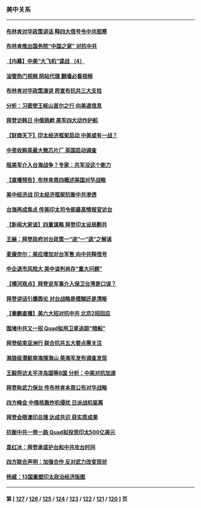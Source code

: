 ### 美中关系
---
#### [布林肯对华政策讲话 释四大信号令中共胆寒](../../pages/nf1412576/n13746116.md?05270445) 
#### [布林肯推出国务院“中国之家” 对抗中共](../../pages/nf1412576/n13746025.md?05270445) 
#### [【内幕】中美“大飞机”谍战 （4）](../../pages/nf1412576/n13745555.md?05270445) 
#### [油管热门视频 网站代理 翻墙必看视频](http://209.222.30.114:81/youtube.html?05270445)
#### [布林肯对华政策演讲 将宣布抗共三大支柱](../../pages/nf1412576/n13745974.md?05270445) 
#### [分析：习密使王岐山首尔之行 向美递信息](../../pages/nf1412576/n13745482.md?05270445) 
#### [拜登访韩日 中俄挑衅 美军四大动作护航](../../pages/nf1412576/n13745423.md?05270445) 
#### [【财商天下】印太经济框架启动 中美或有一战？](../../pages/nf1412576/n13745214.md?05270445) 
#### [中资收购英最大微芯片厂 英国启动调查](../../pages/nf1412576/n13745209.md?05270445) 
#### [阻美军介入台海战争？专家：共军没这个能力](../../pages/nf1412576/n13745064.md?05270445) 
#### [【直播预告】布林肯周四概述美国对华战略](../../pages/nf1412576/n13745109.md?05270445) 
#### [美中经济战 印太经济框架抗衡中共渗透](../../pages/nf1412576/n13744604.md?05270445) 
#### [台海再成焦点 传美印太司令部最高情报官访台](../../pages/nf1412576/n13744969.md?05270445) 
#### [【新闻大家谈】四重谋略 拜登印太设局剿共](../../pages/nf1412576/n13744616.md?05270445) 
#### [王赫：拜登政府对台政策一“进”一“退”之解读](../../pages/nf1412576/n13744611.md?05270445) 
#### [麦康奈尔：美应增加对台军售 向中共释信号](../../pages/nf1412576/n13744626.md?05270445) 
#### [中企退市风险大 美中谈判尚存“重大问题”](../../pages/nf1412576/n13744554.md?05270445) 
#### [【横河观点】拜登说军事介入保卫台湾是口误？](../../pages/nf1412576/n13744504.md?05270445) 
#### [拜登讲话引爆舆论 对台战略是模糊还是清晰](../../pages/nf1412576/n13744490.md?05270445) 
#### [【秦鹏直播】美六大招对抗中共 北京2招回应](../../pages/nf1412576/n13744499.md?05270445) 
#### [围堵中共又一招 Quad拟用卫星追踪“暗船”](../../pages/nf1412576/n13744412.md?05270445) 
#### [拜登结束亚洲行 联合抗共五大要点需关注](../../pages/nf1412576/n13744373.md?05270445) 
#### [海狼级潜艇南海撞海山 美海军发布调查发现](../../pages/nf1412576/n13744438.md?05270445) 
#### [王毅将访太平洋岛国等8国 分析：中美对抗加速](../../pages/nf1412576/n13743965.md?05270445) 
#### [拜登称武力保台 传布林肯本周公布对华战略](../../pages/nf1412576/n13744378.md?05270445) 
#### [四方峰会 中俄核轰炸机侵扰 日派战机驱离](../../pages/nf1412576/n13744375.md?05270445) 
#### [拜登会晤澳印总理 达成共识 获实质成果](../../pages/nf1412576/n13744230.md?05270445) 
#### [抗衡中共一带一路 Quad拟投资印太500亿美元](../../pages/nf1412576/n13744260.md?05270445) 
#### [袁红冰：拜登承诺护台和中共攻台时间](../../pages/nf1412576/n13744152.md?05270445) 
#### [四方联合声明：加强合作 反对武力改变现状](../../pages/nf1412576/n13744126.md?05270445) 
#### [杨威：13国重塑印太政治经济版图](../../pages/nf1412576/n13743953.md?05270445) 

---
#### 第 [ [127](./127.md?05270445) / [126](./126.md?05270445) / [125](./125.md?05270445) / [124](./124.md?05270445) / [123](./123.md?05270445) / [122](./122.md?05270445) / [121](./121.md?05270445) / [120](./120.md?05270445) ] 页
